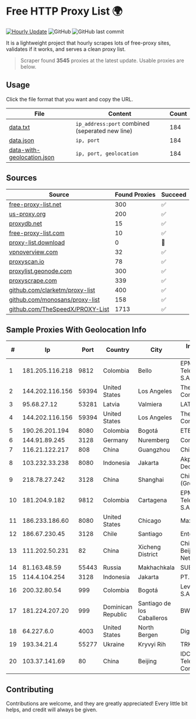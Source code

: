 
# Free HTTP Proxy List 🌍

[![Hourly Update](https://github.com/mertguvencli/http-proxy-list/actions/workflows/main.yml/badge.svg?branch=main)](https://github.com/mertguvencli/http-proxy-list/actions/workflows/main.yml)
![GitHub](https://img.shields.io/github/license/mertguvencli/http-proxy-list)
![GitHub last commit](https://img.shields.io/github/last-commit/mertguvencli/http-proxy-list)

It is a lightweight project that hourly scrapes lots of free-proxy sites, validates if it works, and serves a clean proxy list.


> Scraper found **3545** proxies at the latest update. Usable proxies are below.

## Usage

Click the file format that you want and copy the URL.


|File|Content|Count|
|----|-------|-----|
|[data.txt](https://raw.githubusercontent.com/mertguvencli/http-proxy-list/main/proxy-list/data.txt)|`ip_address:port` combined (seperated new line)|184|
|[data.json](https://raw.githubusercontent.com/mertguvencli/http-proxy-list/main/proxy-list/data.json)|`ip, port`|184|
|[data-with-geolocation.json](https://raw.githubusercontent.com/mertguvencli/http-proxy-list/main/proxy-list/data-with-geolocation.json)|`ip, port, geolocation`|184|

## Sources

|Source|Found Proxies|Succeed|
|------|-------------|-------|
|[free-proxy-list.net](https://free-proxy-list.net)|300|✅|
|[us-proxy.org](https://www.us-proxy.org)|200|✅|
|[proxydb.net](http://proxydb.net)|15|✅|
|[free-proxy-list.com](https://free-proxy-list.com/?page=&port=&type%5B%5D=http&type%5B%5D=https&up_time=0&search=Search)|10|✅|
|[proxy-list.download](https://www.proxy-list.download/HTTP)|0|🚫|
|[vpnoverview.com](https://vpnoverview.com/privacy/anonymous-browsing/free-proxy-servers)|32|✅|
|[proxyscan.io](https://www.proxyscan.io)|78|✅|
|[proxylist.geonode.com](https://proxylist.geonode.com/api/proxy-list?limit=300&page=1&sort_by=lastChecked&sort_type=desc&protocols=http,https)|300|✅|
|[proxyscrape.com](https://api.proxyscrape.com/v2/?request=displayproxies&protocol=http&timeout=10000&country=all&ssl=all&anonymity=all)|339|✅|
|[github.com/clarketm/proxy-list](https://raw.githubusercontent.com/clarketm/proxy-list/master/proxy-list-raw.txt)|400|✅|
|[github.com/monosans/proxy-list](https://raw.githubusercontent.com/monosans/proxy-list/main/proxies/http.txt)|158|✅|
|[github.com/TheSpeedX/PROXY-List](https://raw.githubusercontent.com/TheSpeedX/PROXY-List/master/http.txt)|1713|✅|


## Sample Proxies With Geolocation Info

|#|Ip|Port|Country|City|Internet Service Provider|
|-|--|----|-------|----|-------------------------|
|1|181.205.116.218|9812|Colombia|Bello|EPM Telecomunicaciones S.A. E.S.P.|
|2|144.202.116.156|59394|United States|Los Angeles|The Constant Company|
|3|95.68.27.12|53281|Latvia|Valmiera|LATTELEKOM|
|4|144.202.116.156|59394|United States|Los Angeles|The Constant Company|
|5|190.26.201.194|8080|Colombia|Bogotá|ETB - Colombia|
|6|144.91.89.245|3128|Germany|Nuremberg|Contabo GmbH|
|7|116.21.122.217|808|China|Guangzhou|Chinanet|
|8|103.232.33.238|8080|Indonesia|Jakarta|Akpa-net Soho Dedicated|
|9|218.78.27.242|3128|China|Shanghai|China Telecom (Group)|
|10|181.204.9.182|9812|Colombia|Cartagena|EPM Telecomunicaciones S.A. E.S.P.|
|11|186.233.186.60|8080|United States|Chicago|Maxihost LTDA|
|12|186.67.230.45|3128|Chile|Santiago|Entel Chile S.A.|
|13|111.202.50.231|82|China|Xicheng District|China Unicom Beijing Province Network|
|14|81.163.48.59|55443|Russia|Makhachkala|SUBNET05|
|15|114.4.104.254|3128|Indonesia|Jakarta|PT. INDOSAT Tbk|
|16|200.32.80.54|999|Colombia|Bogotá|Level 3 Colombia S.A|
|17|181.224.207.20|999|Dominican Republic|Santiago de los Caballeros|BW TELECOM|
|18|64.227.6.0|4003|United States|North Bergen|DigitalOcean, LLC|
|19|193.34.21.4|55277|Ukraine|Kryvyi Rih|TRK Cable TV LLC|
|20|103.37.141.69|80|China|Beijing|IDC, China Telecommunications Corporation|



## Contributing

Contributions are welcome, and they are greatly appreciated! Every
little bit helps, and credit will always be given.

